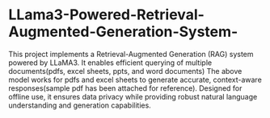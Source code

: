 # LLama3-Powered-Retrieval-Augmented-Generation-System-

This project implements a Retrieval-Augmented Generation (RAG) system powered by LLaMA3. It enables efficient querying of multiple documents(pdfs, excel sheets, ppts, and word documents) The above model works for pdfs and excel sheets to generate accurate, context-aware responses(sample pdf has been attached for reference). Designed for offline use, it ensures data privacy while providing robust natural language understanding and generation capabilities.

